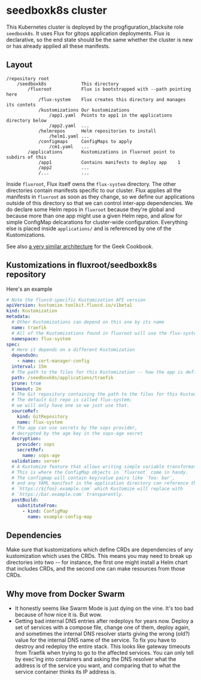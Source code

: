 # seedboxk8s cluster

This Kubernetes cluster is deployed by the progfiguration_blacksite role `seedboxk8s`.
It uses Flux for gitops application deployments.
Flux is declarative, so the end state should be the same
whether the cluster is new or has already applied all these manifests.

## Layout

```text
/repository root
    /seedboxk8s             This directory
        /fluxroot           Flux is bootstrapped with --path pointing here
            /flux-system    Flux creates this directory and manages its contets
            /kustomizations Our kustomizations
                /app1.yaml  Points to app1 in the applications directory below
                /app2.yaml  ...
            /helmrepos      Helm repositories to install
                /helm1.yaml ...
            /configmaps     ConfigMaps to apply
                /cm1.yaml   ...
        /applications       Kustomizations in fluxroot point to subdirs of this
            /app1           Contains manifests to deploy app    1
            /app2           ...
            /...            ...
```

Inside `fluxroot`, Flux itself owns the `flux-system` directory.
The other directories contain manifests specific to our cluster.
Flux applies all the manifests in `fluxroot` as soon as they change,
so we define our applications outside of this directory
so that we can control inter-app dependencies.
We do declare some Helm repos in `fluxroot` because they're global
and because more than one app might use a given Helm repo,
and allow for simple ConfigMap delcarations for cluster-wide configuration.
Everything else is placed inside `applications/`
and is referenced by one of the Kustomizations.

See also
[a very similar architecture](https://geek-cookbook.funkypenguin.co.nz/kubernetes/deployment/flux/design/)
for the Geek Cookbook.

## Kustomizations in fluxroot/seedboxk8s repository

Here's an example

```yaml
# Note the fluxcd-specific Kustomization API version
apiVersion: kustomize.toolkit.fluxcd.io/v1beta1
kind: Kustomization
metadata:
  # Other Kustomizations can depend on this one by its name
  name: traefik
  # All of the Kustomizations found in fluxroot will use the flux-system namespace
  namespace: flux-system
spec:
  # Here it depends on a different Kustomization
  dependsOn:
    - name: cert-manager-config
  interval: 15m
  # The path to the files for this Kustomization -- how the app is defined
  path: /seedboxk8s/applications/traefik
  prune: true
  timeout: 2m
  # The Git repository containing the path to the files for this Kustomization.
  # The default Git repo is called flux-system;
  # we will only have one so we just use that.
  sourceRef:
    kind: GitRepository
    name: flux-system
  # The app can use secrets by the sops provider,
  # decrypted by the age key in the sops-age secret
  decryption:
    provider: sops
    secretRef:
      name: sops-age
  validation: server
  # A Kustomize feature that allows writing simple variable transformations.
  # This is where the ConfigMap objects in `fluxroot` come in handy.
  # The configmap will contain key/value pairs like `foo: bar`,
  # and any YAML manifest in the application directory can reference the key like
  # `https://${foo}.example.com` which Kustomize will replace with
  # `https://bar.example.com` transparently.
  postBuild:
    substituteFrom:
      - kind: ConfigMap
        name: example-config-map
```

## Dependencies

Make sure that kustomizations which define CRDs
are dependencies of any kustomization which uses the CRDs.
This means you may need to break up directories into two --
for instance, the first one might install a Helm chart that includes CRDs,
and the second one can make resources from those CRDs.

## Why move from Docker Swarm

* It honestly seems like Swarm Mode is just dying on the vine. It's too bad because of how nice it is. But wow.
* Getting bad internal DNS entries after redeploys for years now. Deploy a set of services with a compose file, change one of them, deploy again, and sometimes the internal DNS resolver starts giving the wrong (old?) value for the internal DNS name of the service. To fix you have to destroy and redeploy the entire stack. This looks like gateway timeouts from Traefik when trying to go to the affected services. You can only tell by exec'ing into containers and asking the DNS resolver what the address is of the service you want, and comparing that to what the service container thinks its IP address is.
